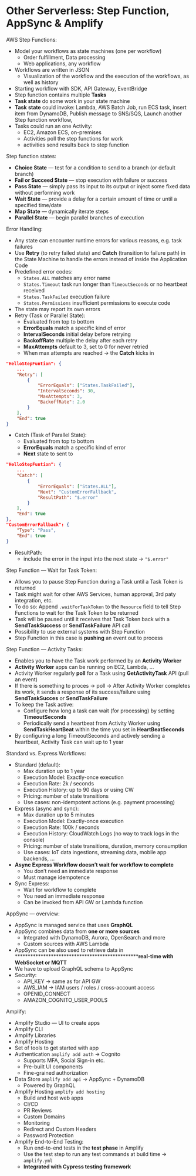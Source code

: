 # Other Serverless: Step Function, AppSync & Amplify

AWS Step Functions:

- Model your workflows as state machines (one per workflow)
    - Order fulfillment, Data processing
    - Web applications, any workflow
- Workflows are written in JSON
    - Visualization of the workflow and the execution of the workflows, as well as history
- Starting workflow with SDK, API Gateway, EventBridge
- Step function contains multiple **Tasks**
- **Task state** do some work in your state machine
- **Task** **state** could invoke: Lambda, AWS Batch Job, run ECS task, insert item from DynamoDB, Publish message to SNS/SQS, Launch another Step function workflow,
- Tasks could run an one Activity:
    - EC2, Amazon ECS, on-premises
    - Activities poll the step functions for work
    - activities send results back to step function

Step function states:

- **Choice State** — test for a condition to send to a branch (or default branch)
- ******************************************Fail or Succeed State****************************************** — stop execution with failure or success
- **Pass State** — simply pass its input to its output or inject some fixed data without performing work
- ********************Wait State******************** — provide a delay for a certain amount of time or until a specified time/date
- ******************Map State****************** — dynamically iterate steps
- ****************************Parallel State**************************** — begin parallel branches of execution

Error Handling:

- Any state can encounter runtime errors for various reasons, e.g. task failures
- Use **********Retry********** (to retry failed state) and **********Catch********** (transition to failure path) in the State Machine to handle the errors instead of inside the Application Code
- Predefined error codes:
    - `States.ALL` matches any error name
    - `States.Timeout` task run longer than `TimeoutSeconds` or no heartbeat received
    - `States.TaskFailed` execution failure
    - `States.Permissions` insufficient permissions to execute code
- The state may report its own errors
- Retry (Task or Parallel State):
    - Evaluated from top to bottom
    - **********************ErrorEquals********************** match a specific kind of error
    - **********************IntervalSeconds********************** initial delay before retrying
    - **********************BackoffRate********************** multiple the delay after each retry
    - ******************MaxAttempts****************** default to 3, set to 0 for never retried
    - When max attempts are reached → the **********Catch********** kicks in

```json
"HelloStepFuntion": {
	...
	"Retry": [
		{
			"ErrorEquals": ["States.TaskFailed"],
			"IntervalSeconds": 30,
			"MaxAttempts": 3,
			"BackoffRate": 2.0
		}
	],
	"End": true
}
```

- Catch (Task of Parallel State):
    - Evaluated from top to bottom
    - **********************ErrorEquals********************** match a specific kind of error
    - ********Next******** state to sent to

```json
"HelloStepFuntion": {
	...
	"Catch": [
		{
			"ErrorEquals": ["States.ALL"],
			"Next": "CustomErrorFallback",
			"ResultPath": "$.error"
		}
	],
	"End": true
},
"CustomErrorFallback": {
	"Type": "Pass",
	"End": true
}
```

- ResultPath:
    - include the error in the input into the next state → `"$.error"`

Step Function — Wait for Task Token:

- Allows you to pause Step Function during a Task until a Task Token is returned
- Task might wait for other AWS Services, human approval, 3rd paty integration, etc.
- To do so: Append `.waitForTaskToken` to the `Resource` field to tell Step Functions to wait for the Task Token to be returned
- Task will be paused until it receives that Task Token back with a ******************************SendTaskSuccess****************************** or **********************SendTaskFailure********************** API call
- Possibility to use external systems with Step Function
- Step Function in this case is **pushing** an event out to process

Step Function — Activity Tasks:

- Enables you to have the Task work performed by an ******************************Activity Worker******************************
- ******************************Activity Worker****************************** apps can be running on EC2, Lambda, …
- Activity Worker regularly **poll** for a Task using ************************GetActivityTask************************ API  (pull an event)
- If there is something to proces → poll → After Activity Worker completes its work, it sends a response of its success/failure using ******************************SendTaskSucces****************************** or ******************************SendTaskFailure******************************
- To keep the Task active:
    - Configure how long a task can wait (for processing) by setting **TimeoutSeconds**
    - Periodically send a heartbeat from Activity Worker using **********************************SendTaskHeartBeat********************************** within the time you set in **************HeartBeatSeconds**************
- By configuring a long TimeoutSeconds and actively sending a heartbeat, Activity Task can wait up to 1 year

Standard vs. Express Workflows:

- Standard (default):
    - Max duration up to 1 year
    - Execution Model: Exactly-once execution
    - Execution Rate: 2k / seconds
    - Execution History: up to 90 days or using CW
    - Pricing: number of state transitions
    - Use cases: non-idempotent actions (e.g. payment processing)
- Express (async and sync):
    - Max duration up to 5 minutes
    - Execution Model: Exactly-once execution
    - Execution Rate: 100k / seconds
    - Execution History: CloudWatch Logs (no way to track logs in the console)
    - Pricing: number of state transitions, duration, memory consumption
    - Use cases: IoT data ingestions, streaming data, mobile app backends, …
- **Async Express Workflow doesn’t wait for workflow to complete**
    - You don’t need an immediate response
    - Must manage idempotence
- Sync Express:
    - Wait for workflow to complete
    - You need an immediate response
    - Can be invoked from API GW or Lambda function

AppSync — overview:

- AppSync is managed service that uses **GraphQL**
- AppSync combines data from **one or more sources**
    - Integrated with DynamoDB, Aurora, OpenSearch and more
    - Custom sources with AWS Lambda
- AppSync can be also used to retrieve data in **************************************************real-time with WebSocket or MQTT**
- We have to upload GraphQL schema to AppSync
- Security:
    - API_KEY → same as for API GW
    - AWS_IAM → IAM users / roles / cross-account access
    - OPENID_CONNECT
    - AMAZON_COGNITO_USER_POOLS

Amplify:

- Amplify Studio — UI to create apps
- Amplify CLI
- Amplify Libraries
- Amplify Hosting
- Set of tools to get started with app
- Authentication `amplify add auth` → Cognito
    - Supports MFA, Social Sign-in etc.
    - Pre-built UI components
    - Fine-grained authorization
- Data Store `amplify add api` → AppSync + DynamoDB
    - Powered by GraphQL
- Amplify Hosting `amplify add hosting`
    - Build and host web apps
    - CI/CD
    - PR Reviews
    - Custom Domains
    - Monitoring
    - Redirect and Custom Headers
    - Password Protection
- Amplify End-to-End Testing:
    - Run end-to-end tests in the **test phase** in Amplify
    - Use the test step to run any test commands at build time → `amplify.yml`
    - **Integrated with Cypress testing framework**